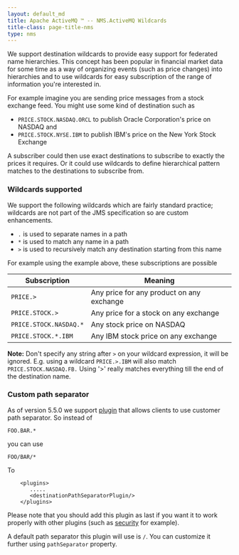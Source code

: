 ```yaml
---
layout: default_md
title: Apache ActiveMQ ™ -- NMS.ActiveMQ Wildcards 
title-class: page-title-nms
type: nms
---
```

We support destination wildcards to provide easy support for federated name hierarchies. This concept has been popular in financial market data for some time as a way of organizing events (such as price changes) into hierarchies and to use wildcards for easy subscription of the range of information you're interested in.

For example imagine you are sending price messages from a stock exchange feed. You might use some kind of destination such as

*   `PRICE.STOCK.NASDAQ.ORCL` to publish Oracle Corporation's price on NASDAQ and
*   `PRICE.STOCK.NYSE.IBM` to publish IBM's price on the New York Stock Exchange

A subscriber could then use exact destinations to subscribe to exactly the prices it requires. Or it could use wildcards to define hierarchical pattern matches to the destinations to subscribe from.

### Wildcards supported

We support the following wildcards which are fairly standard practice; wildcards are not part of the JMS specification so are custom enhancements.

*   `.` is used to separate names in a path
*   `*` is used to match any name in a path
*   `>` is used to recursively match any destination starting from this name

For example using the example above, these subscriptions are possible

|Subscription|Meaning|
|---|---|
|`PRICE.>`|Any price for any product on any exchange|
|`PRICE.STOCK.>`|Any price for a stock on any exchange|
|`PRICE.STOCK.NASDAQ.*`|Any stock price on NASDAQ|
|`PRICE.STOCK.*.IBM`|Any IBM stock price on any exchange|

**Note:** Don't specify any string after `>` on your wildcard expression, it will be ignored. E.g. using a wildcard `PRICE.>.IBM` will also match `PRICE.STOCK.NASDAQ.FB.` Using '>' really matches everything till the end of the destination name.

### Custom path separator

As of version 5.5.0 we support [plugin](http://activemq.apache.orgFeatures/interceptors.md) that allows clients to use customer path separator. So instead of

`FOO.BAR.*`

you can use

`FOO/BAR/*`

To

```
    <plugins>
       .....
       <destinationPathSeparatorPlugin/>
    </plugins>
```

Please note that you should add this plugin as last if you want it to work properly with other plugins (such as [security](http://activemq.apache.orgFeaturesFeatures/Features/security.md) for example).

A default path separator this plugin will use is `/`. You can customize it further using `pathSeparator` property.
